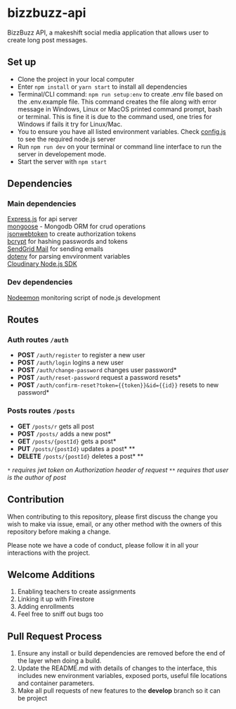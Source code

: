 # bizzbuzz-api

BizzBuzz API, a makeshift social media application that allows user to create long post messages.


## Set up
- Clone the project in your local computer
- Enter <code>npm install</code> or <code>yarn start</code> to install all dependencies
- Terminal/CLI command: <code>npm run setup:env</code> to create .env file based on the .env.example file. This command creates the file along with error message in Windows, Linux or MacOS printed command prompt, bash or terminal. This is fine it is due to the command used, one tries for Windows if fails it try for Linux/Mac.
- You to ensure you have all listed environment variables. Check [config.js](/utils/config.js "config.js") to see the required node.js server
- Run <code>npm run dev</code> on your terminal or command line interface to run the server in developement mode. 
- Start the server with <code>npm start</code>


## Dependencies
### Main dependencies
[Express.js](https://expressjs.com "express.js") for api server<br>
[mongoose](https://mongoosejs.com "mongoose") - Mongodb ORM for crud operations<br>
[jsonwebtoken](https://npmjs.com/package/jsonwebtoken "jsonwebtoken") to create authorization tokens<br>
[bcrypt](https://npmjs.com/package/bcrypt "bcrypt") for hashing passwords and tokens<br>
[SendGrid Mail](https://npmjs.com/package/@sendgrid/mail "@sendgrid/mail") for sending emails<br>
[dotenv](https://npmjs.com/package/dotenv "dotenv") for parsing envvironment variables<br>
[Cloudinary Node.js SDK](https://cloudinary.com/node_integration "cloudinary-js-sdk")

### Dev dependencies
[Nodeemon](https://npmjs.com/package/nodemon "nodemon") monitoring script of node.js development

## Routes
### Auth routes <code>/auth</code>
- **POST** <code>/auth/register</code> to register a new user
- **POST** <code>/auth/login</code> logins a new user
- **POST** <code>/auth/change-password</code> changes user password*
- **POST** <code>/auth/reset-password</code> request a password resets*
- **POST** <code>/auth/confirm-reset?token={{token}}&id={{id}}</code> resets to new password*

### Posts routes <code>/posts</code>
- **GET** <code>/posts/r</code> gets all post
- **POST** <code>/posts/</code> adds a new post*
- **GET** <code>/posts/{postId}</code> gets a post*
- **PUT** <code>/posts/{postId}</code> updates a post* **
- **DELETE** <code>/posts/{postId}</code> deletes a post* **

<code>*</code> *requires jwt token on Authorization header of request*
<code>**</code> *requires that user is the author of post*


## Contribution
When contributing to this repository, please first discuss the change you wish to make via issue, email, or any other method with the owners of this repository before making a change. 

Please note we have a code of conduct, please follow it in all your interactions with the project.

## Welcome Additions
1. Enabling teachers to create assignments
2. Linking it up with Firestore
3. Adding enrollments
4. Feel free to sniff out bugs too

## Pull Request Process
1. Ensure any install or build dependencies are removed before the end of the layer when doing a build.
2. Update the README.md with details of changes to the interface, this includes new environment variables, exposed ports, useful file locations and container parameters.
3. Make all pull requests of new features to the **develop** branch so it can be project